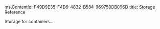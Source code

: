 ms.ContentId: F49D9E35-F4D9-4832-B584-969759DB096D
title: Storage Reference


Storage for containers....
